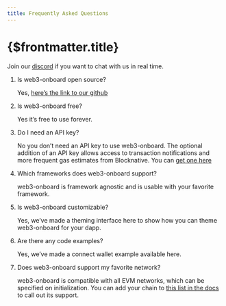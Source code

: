 ```yaml
---
title: Frequently Asked Questions
---
```


# {$frontmatter.title}

Join our [discord](https://discord.com/invite/KZaBVME) if you want to chat with us in real time.

1. Is web3-onboard open source?

   Yes, [here’s the link to our github](https://github.com/blocknative/web3-onboard)

2. Is web3-onboard free?

   Yes it’s free to use forever.

3. Do I need an API key?

   No you don’t need an API key to use web3-onboard. The optional addition of an API key allows access to transaction notifications and more frequent gas estimates from Blocknative. You can [get one here](https://explorer.blocknative.com/account)

4. Which frameworks does web3-onboard support?

   web3-onboard is framework agnostic and is usable with your favorite framework.

5. Is web3-onboard customizable?

   Yes, we’ve made a theming interface here to show how you can theme web3-onboard for your dapp.

6. Are there any code examples?

   Yes, we’ve made a connect wallet example available here.

7. Does web3-onboard support my favorite network?

   web3-onboard is compatible with all EVM networks, which can be specified on initialization. You can add your chain to [this list in the docs](/docs/overview/introduction#supported-networks) to call out its support.

